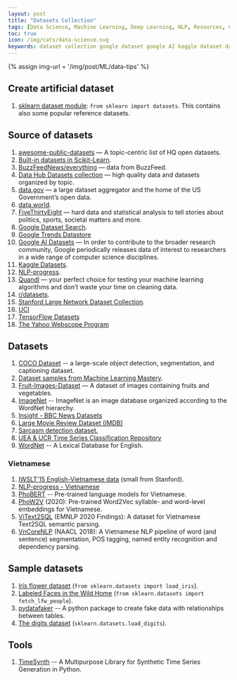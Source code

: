 ```yaml
---
layout: post
title: "Datasets Collection"
tags: [Data Science, Machine Learning, Deep Learning, NLP, Resources, Collection]
toc: true
icon: /img/cats/data-science.svg
keywords: dataset collection google dataset google AI kaggle dataset data hub stanford large network dataset FiveThirtyEight data.world quandl r/datasets scikit-learn dataset fruit images labeled faces Wild Home Iris flower digits dataset module generator fake data vietnam vietnam
---
```


{% assign img-url = '/img/post/ML/data-tips' %}

## Create artificial dataset

1. [sklearn dataset module](https://scikit-learn.org/stable/modules/classes.html#module-sklearn.datasets): `from sklearn import datasets`. This contains also some popular reference datasets.

## Source of datasets

1. [awesome-public-datasets](https://github.com/awesomedata/awesome-public-datasets) — A topic-centric list of HQ open datasets.
1. [Built-in datasets in Scikit-Learn](https://scikit-learn.org/stable/datasets/).
1. [BuzzFeedNews/everything](https://github.com/BuzzFeedNews/everything) — data from BuzzFeed.
1. [Data Hub Datasets collection](https://datahub.io/collections) — high quality data and datasets organized by topic.
1. [data.gov](https://www.data.gov/) — a large dataset aggregator and the home of the US Government’s open data.
1. [data.world](https://data.world/).
1. [FiveThirtyEight](https://fivethirtyeight.com/) — hard data and statistical analysis to tell stories about politics, sports, societal matters and more.
1. [Google Dataset Search](https://toolbox.google.com/datasetsearch).
1. [Google Trends Datastore](https://googletrends.github.io/data/)
1. [Google AI Datasets](https://ai.google/tools/datasets/) — In order to contribute to the broader research community, Google periodically releases data of interest to researchers in a wide range of computer science disciplines.
1. [Kaggle Datasets](https://www.kaggle.com/datasets).
1. [NLP-progress](http://nlpprogress.com/).
1. [Quandl](https://www.quandl.com/) — your perfect choice for testing your machine learning algorithms and don’t waste your time on cleaning data.
1. [r/datasets](https://www.reddit.com/r/datasets/).
1. [Stanford Large Network Dataset Collection](https://snap.stanford.edu/data/).
1. [UCI](https://archive.ics.uci.edu/ml/index.html)
1. [TensorFlow Datasets](https://www.tensorflow.org/datasets/catalog/overview)
1. [The Yahoo Webscope Program](https://webscope.sandbox.yahoo.com/)


## Datasets

1. [COCO Dataset](https://cocodataset.org/#home) -- a large-scale object detection, segmentation, and captioning dataset.
1. [Dataset samples from Machine Learning Mastery](https://github.com/jbrownlee/Datasets).
1. [Fruit-Images-Dataset](https://github.com/Horea94/Fruit-Images-Dataset) — A dataset of images containing fruits and vegetables.
1. [ImageNet](http://www.image-net.org/) -- ImageNet is an image database organized according to the WordNet hierarchy.
1. [Insight - BBC News Datasets](http://mlg.ucd.ie/datasets/bbc.html)
1. [Large Movie Review Dataset (IMDB)](http://ai.stanford.edu/~amaas/data/sentiment/)
1. [Sarcasm detection dataset.](https://rishabhmisra.github.io/publications/)
1. [UEA & UCR Time Series Classification Repository](https://timeseriesclassification.com/)
1. [WordNet](https://wordnet.princeton.edu/) -- A Lexical Database for English.


### Vietnamese

1. [IWSLT'15 English-Vietnamese data](https://nlp.stanford.edu/projects/nmt/) (small from Stanford).
1. [NLP-progress - Vietnamese](http://nlpprogress.com/#vietnamese)
1. [PhoBERT](https://github.com/VinAIResearch/PhoBERT) -- Pre-trained language models for Vietnamese.
1. [PhoW2V](https://github.com/datquocnguyen/PhoW2V) (2020): Pre-trained Word2Vec syllable- and word-level embeddings for Vietnamese.
1. [ViText2SQL](https://github.com/VinAIResearch/ViText2SQL) (EMNLP 2020 Findings): A dataset for Vietnamese Text2SQL semantic parsing.
1. [VnCoreNLP](https://github.com/vncorenlp/VnCoreNLP) (NAACL 2018): A Vietnamese NLP pipeline of word (and sentence) segmentation, POS tagging, named entity recognition and dependency parsing.

## Sample datasets

1. [Iris flower dataset](https://scikit-learn.org/stable/modules/generated/sklearn.datasets.load_iris.html) (`from sklearn.datasets import load_iris`).
1. [Labeled Faces in the Wild Home](http://vis-www.cs.umass.edu/lfw/) (`from sklearn.datasets import fetch_lfw_people`).
1. [pydatafaker](https://github.com/SamEdwardes/pydatafaker) -- A python package to create fake data with relationships between tables.
1. [The digits dataset](https://scikit-learn.org/stable/modules/generated/sklearn.datasets.load_digits.html) (`sklearn.datasets.load_digits`).


## Tools

1. [TimeSynth](https://github.com/TimeSynth/TimeSynth) -- A Multipurpose Library for Synthetic Time Series Generation in Python.

